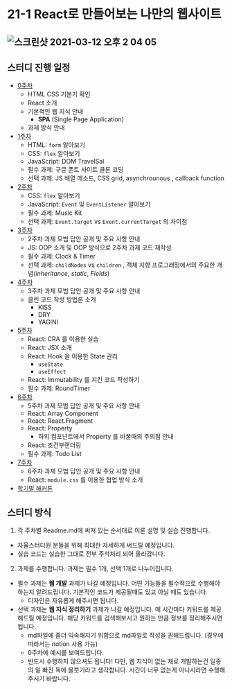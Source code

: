 # 21-1 React로 만들어보는 나만의 웹사이트
![스크린샷 2021-03-12 오후 2 04 05](https://user-images.githubusercontent.com/60422588/110894894-1051ba00-833c-11eb-9959-afb5d130053f.png)
-----
## 스터디 진행 일정
- [0주차](https://github.com/DonghyunKim98/Forif-React-21-1/blob/main/0%EC%A3%BC%EC%B0%A8)
  - HTML CSS 기본기 확인
  - React 소개
  - 기본적인 웹 지식 안내
    - **SPA** (Single Page Application)
  - 과제 방식 안내 
- [1주차](https://github.com/DonghyunKim98/Forif-React-21-1/blob/main/1%EC%A3%BC%EC%B0%A8)
  - HTML: `form` 알아보기
  - CSS: `flex` 알아보기
  - JavaScript: DOM TravelSal
  - 필수 과제: 구글 폰트 사이트 클론 코딩
  - 선택 과제: JS 배열 메소드, CSS grid, asynchrounous , callback function
- [2주차](https://github.com/DonghyunKim98/Forif-React-21-1/blob/main/2%EC%A3%BC%EC%B0%A8)
  - CSS: `flex` 알아보기
  - JavaScript: `Event` 및 `EventListener` 알아보기
  - 필수 과제: Music Kit
  - 선택 과제: `Event.target` vs `Event.currentTarget` 의 차이점
- [3주차](https://github.com/DonghyunKim98/Forif-React-21-1/blob/main/3%EC%A3%BC%EC%B0%A8)
  - 2주차 과제 모범 답안 공개 및 주요 사항 안내
  - JS: OOP 소개 및 OOP 방식으로 2주차 과제 코드 재작성
  - 필수 과제: Clock & Timer  
  - 선택 과제: `childNodes` vs `children` , 객체 지향 프로그래밍에서의 주요한 개념(_inheritance_, _static_, _Fields_) 
- [4주차](https://github.com/DonghyunKim98/Forif-React-21-1/blob/main/4%EC%A3%BC%EC%B0%A8)
  - 3주차 과제 모범 답안 공개 및 주요 사항 안내
  - 클린 코드 작성 방법론 소개
    - KISS
    - DRY
    - YAGINI 
- [5주차](https://github.com/DonghyunKim98/Forif-React-21-1/blob/main/5%EC%A3%BC%EC%B0%A8)
  - React: CRA 를 이용한 실습
  - React: JSX 소개
  - React: Hook 을 이용한 State 관리
     - `useState`
     - `useEffect`
  - React: Immutability 를 지킨 코드 작성하기
  - 필수 과제: RoundTimer   
- [6주차](https://github.com/DonghyunKim98/Forif-React-21-1/blob/main/6%EC%A3%BC%EC%B0%A8)
  - 5주차 과제 모범 답안 공개 및 주요 사항 안내
  - React: Array Component
  - React: React.Fragment
  - React: Property 
     - 하위 컴포넌트에서 Property 를 바꿀때의 주의점 안내
  - React: 조건부랜더링
  - 필수 과제: Todo List  
- [7주차](https://github.com/DonghyunKim98/Forif-React-21-1/blob/main/7%EC%A3%BC%EC%B0%A8)
  - 6주차 과제 모범 답안 공개 및 주요 사항 안내 
  - React: `module.css` 를 이용한 협업 방식 소개
- [학기말 해커톤](https://github.com/DonghyunKim98/horror-web-forif-21-1)
## 스터디 방식
1. 각 주차별 Readme.md에 써져 있는 순서대로 이론 설명 및 실습 진행합니다.
  - 자율스터디원 분들을 위해 최대한 자세하게 써드릴 예정입니다.
  - 실습 코드는 실습한 그대로 전부 주석처리 되어 올라갑니다. 
2. 과제를 수행합니다. 과제는 필수 1개, 선택 1개로 나누어집니다.
  - 필수 과제는 **웹 개발** 과제가 나갈 예정입니다. 어떤 기능들을 필수적으로 수행해야 하는지 알려드립니다. 기본적인 코드가 제공될때도 있고 아닐 때도 있습니다.
     - 디자인은 자유롭게 해주시면 됩니다.
  - 선택 과제는 **웹 지식 정리하기** 과제가 나갈 예정입니다. 매 시간마다 키워드를 제공해드릴 예정입니다. 해당 키워드를 검색해보시고 원하는 만큼 정보를 정리해주시면 됩니다. 
     - md파일에 좀더 익숙해지기 위함으로 md파일로 작성을 권해드립니다. (경우에 따라서는 notion 사용 가능)
     - 0주차에 예시를 보여드립니다.
     - 반드시 수행하지 않으셔도 됩니다! 다만, 웹 지식이 없는 채로 개발하는건 일종의 밑 빠진 독에 물붓기라고 생각합니다. 시간이 너무 없는게 아니시라면 수행해 주시기 바랍니다.

